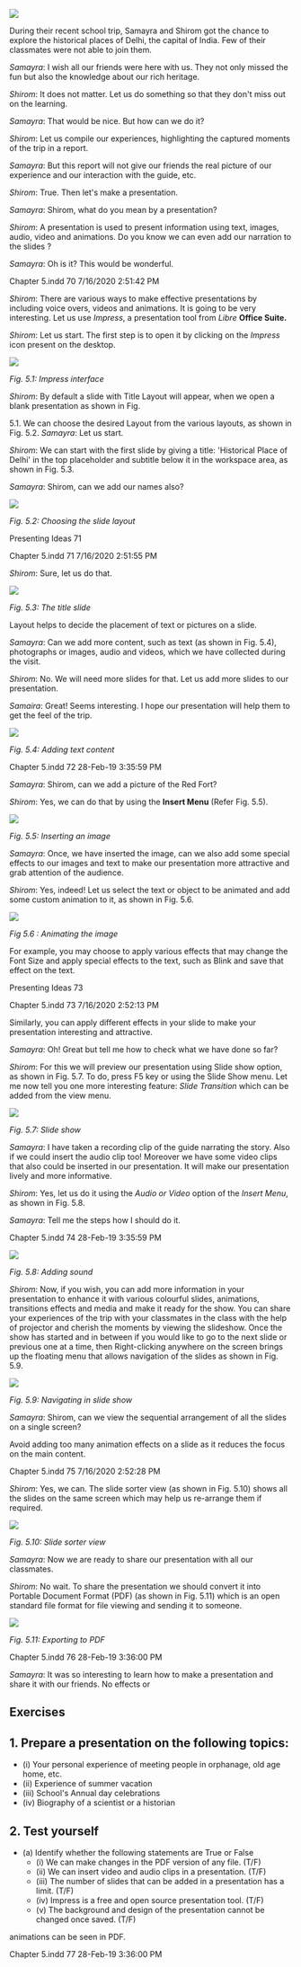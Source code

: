 ![](_page_0_Picture_0.jpeg)

During their recent school trip, Samayra and Shirom got the chance to explore the historical places of Delhi, the capital of India. Few of their classmates were not able to join them.

*Samayra*: I wish all our friends were here with us. They not only missed the fun but also the knowledge about our rich heritage.

*Shirom*: It does not matter. Let us do something so that they don't miss out on the learning.

*Samayra*: That would be nice. But how can we do it?

*Shirom*: Let us compile our experiences, highlighting the captured moments of the trip in a report.

*Samayra*: But this report will not give our friends the real picture of our experience and our interaction with the guide, etc.

*Shirom*: True. Then let's make a presentation.

*Samayra*: Shirom, what do you mean by a presentation?

*Shirom*: A presentation is used to present information using text, images, audio, video and animations. Do you know we can even add our narration to the slides ?

*Samayra*: Oh is it? This would be wonderful.

Chapter 5.indd 70 7/16/2020 2:51:42 PM

*Shirom*: There are various ways to make effective presentations by including voice overs, videos and animations. It is going to be very interesting. Let us use *Impress*, a presentation tool from *Libre* **Office Suite.**

*Shirom*: Let us start. The first step is to open it by clicking on the *Impress* icon present on the desktop.

![](_page_1_Picture_2.jpeg)

*Fig. 5.1: Impress interface*

*Shirom*: By default a slide with Title Layout will appear, when we open a blank presentation as shown in Fig.

5.1. We can choose the desired Layout from the various layouts, as shown in Fig. 5.2. *Samayra*: Let us start.

*Shirom*: We can start with the first slide by giving a title: 'Historical Place of Delhi' in the top placeholder and subtitle below it in the workspace area, as shown in Fig. 5.3.

*Samayra*: Shirom, can we add our names also?

![](_page_1_Picture_8.jpeg)

*Fig. 5.2: Choosing the slide layout*

Presenting Ideas 71

Chapter 5.indd 71 7/16/2020 2:51:55 PM

*Shirom*: Sure, let us do that.

![](_page_2_Picture_1.jpeg)

*Fig. 5.3: The title slide*

Layout helps to decide the placement of text or pictures on a slide.

*Samayra*: Can we add more content, such as text (as shown in Fig. 5.4), photographs or images, audio and videos, which we have collected during the visit.

*Shirom*: No. We will need more slides for that. Let us add more slides to our presentation.

*Samaira*: Great! Seems interesting. I hope our presentation will help them to get the feel of the trip.

![](_page_2_Picture_7.jpeg)

*Fig. 5.4: Adding text content*

Chapter 5.indd 72 28-Feb-19 3:35:59 PM

*Samayra*: Shirom, can we add a picture of the Red Fort?

*Shirom*: Yes, we can do that by using the **Insert Menu**  (Refer Fig. 5.5).

![](_page_3_Picture_2.jpeg)

*Fig. 5.5: Inserting an image*

*Samayra*: Once, we have inserted the image, can we also add some special effects to our images and text to make our presentation more attractive and grab attention of the audience.

*Shirom*: Yes, indeed! Let us select the text or object to be animated and add some custom animation to it, as shown in Fig. 5.6.

![](_page_3_Picture_6.jpeg)

*Fig 5.6 : Animating the image*

For example, you may choose to apply various effects that may change the Font Size and apply special effects to the text, such as Blink and save that effect on the text.

Presenting Ideas 73

Chapter 5.indd 73 7/16/2020 2:52:13 PM

Similarly, you can apply different effects in your slide to make your presentation interesting and attractive.

*Samayra*: Oh! Great but tell me how to check what we have done so far?

*Shirom*: For this we will preview our presentation using Slide show option, as shown in Fig. 5.7. To do, press F5 key or using the Slide Show menu. Let me now tell you one more interesting feature: *Slide Transition* which can be added from the view menu.

![](_page_4_Picture_3.jpeg)

*Fig. 5.7: Slide show*

*Samayra*: I have taken a recording clip of the guide narrating the story. Also if we could insert the audio clip too! Moreover we have some video clips that also could be inserted in our presentation. It will make our presentation lively and more informative.

*Shirom*: Yes, let us do it using the *Audio or Video*  option of the *Insert Menu*, as shown in Fig. 5.8.

*Samayra*: Tell me the steps how I should do it.

Chapter 5.indd 74 28-Feb-19 3:35:59 PM

![](_page_5_Picture_0.jpeg)

*Fig. 5.8: Adding sound*

*Shirom*: Now, if you wish, you can add more information in your presentation to enhance it with various colourful slides, animations, transitions effects and media and make it ready for the show. You can share your experiences of the trip with your classmates in the class with the help of projector and cherish the moments by viewing the slideshow. Once the show has started and in between if you would like to go to the next slide or previous one at a time, then Right-clicking anywhere on the screen brings up the floating menu that allows navigation of the slides as shown in Fig. 5.9.

![](_page_5_Picture_3.jpeg)

*Fig. 5.9: Navigating in slide show*

*Samayra*: Shirom, can we view the sequential arrangement of all the slides on a single screen?

Avoid adding too many animation effects on a slide as it reduces the focus on the main content.

Chapter 5.indd 75 7/16/2020 2:52:28 PM

*Shirom*: Yes, we can. The slide sorter view (as shown in Fig. 5.10) shows all the slides on the same screen which may help us re-arrange them if required.

![](_page_6_Picture_1.jpeg)

*Fig. 5.10: Slide sorter view*

*Samayra*: Now we are ready to share our presentation with all our classmates.

*Shirom*: No wait. To share the presentation we should convert it into Portable Document Format (PDF) (as shown in Fig. 5.11) which is an open standard file format for file viewing and sending it to someone.

![](_page_6_Picture_5.jpeg)

*Fig. 5.11: Exporting to PDF*

Chapter 5.indd 76 28-Feb-19 3:36:00 PM

*Samayra*: It was so interesting to learn how to make a presentation and share it with our friends. No effects or

## Exercises

## **1. Prepare a presentation on the following topics:**

- (i) Your personal experience of meeting people in orphanage, old age home, etc.
- (ii) Experience of summer vacation
- (iii) School's Annual day celebrations
- (iv) Biography of a scientist or a historian

## **2. Test yourself**

- (a) Identify whether the following statements are True or False
	- (i) We can make changes in the PDF version of any file. (T/F)
	- (ii) We can insert video and audio clips in a presentation. (T/F)
	- (iii) The number of slides that can be added in a presentation has a limit. (T/F)
	- (iv) Impress is a free and open source presentation tool. (T/F)
	- (v) The background and design of the presentation cannot be changed once saved. (T/F)

animations can be seen in PDF.

Chapter 5.indd 77 28-Feb-19 3:36:00 PM

